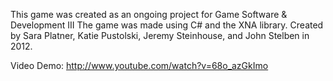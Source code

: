 This game was created as an ongoing project for Game Software & Development III
The game was made using C# and the XNA library.
Created by Sara Platner, Katie Pustolski, Jeremy Steinhouse, and John Stelben in 2012.

Video Demo: http://www.youtube.com/watch?v=68o_azGkImo

